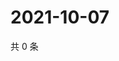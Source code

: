 # 2021-10-07

共 0 条

<!-- BEGIN WEIBO -->
<!-- 最后更新时间 Thu Oct 07 2021 18:09:06 GMT+0800 (China Standard Time) -->

<!-- END WEIBO -->
